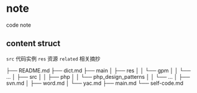 # note
code note

## content struct
`src` 代码实例
`res` 资源
`related` 相关摘抄

├── README.md
├── dict.md
├── main
│   ├── res
│   │   └── gpm
│   │   └── ...
│   ├── src
│   │   ├── php
│   │   └── php_design_patterns
│   │   └── ...
│   ├── svn.md
│   ├── word.md
│   └── yac.md
├── main.md
└── self-code.md